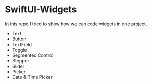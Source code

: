 # SwiftUI-Widgets

In this repo I tried to show how we can code widgets in one project.

- Text
- Button
- TextField
- Toggle
- Segmented Control
- Stepper
- Slider
- Picker
- Date & Time Picker
